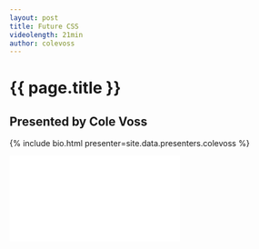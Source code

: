 ```yaml
---
layout: post
title: Future CSS
videolength: 21min
author: colevoss
---
```


# {{ page.title }}

## Presented by Cole Voss

{% include bio.html presenter=site.data.presenters.colevoss %}

<div class="fluid-width-video-wrapper"><iframe src="//www.youtube.com/embed/pphi9P4dyYk" frameborder="0" allowfullscreen></iframe></div>
